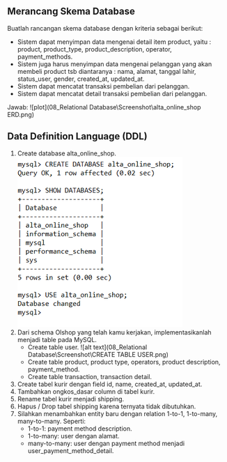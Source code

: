 ## Merancang Skema Database
Buatlah rancangan skema database dengan kriteria sebagai berikut:
- Sistem dapat menyimpan data mengenai detail item product, yaitu : product, product_type, product_description, operator, payment_methods.
- Sistem juga harus menyimpan data mengenai pelanggan yang akan membeli product tsb diantaranya : nama, alamat, tanggal lahir, status_user, gender, created_at, updated_at.
- Sistem dapat mencatat transaksi pembelian dari pelanggan.
- Sistem dapat mencatat detail transaksi pembelian dari pelanggan.

Jawab:
![plot](08_Relational Database\Screenshot\alta_online_shop ERD.png)
## Data Definition Language (DDL)
1. Create database alta_online_shop.
   ![alt text](https://github.com/arumkinanthi/data_nimas-sekararum-kinanthi/blob/main/08_Relational%20Database/Screenshot/CREATE%20DATABASE.png?raw=true)
2. Dari schema Olshop yang telah kamu kerjakan, implementasikanlah menjadi table pada MySQL.
   - Create table user.
   ![alt text](08_Relational Database\Screenshot\CREATE TABLE USER.png)
   - Create table product, product type, operators, product description, payment_method.
   - Create table transaction, transaction detail.
3. Create tabel kurir dengan field id, name, created_at, updated_at.
4. Tambahkan ongkos_dasar column di tabel kurir.
5. Rename tabel kurir menjadi shipping.
6. Hapus / Drop tabel shipping karena ternyata tidak dibutuhkan.
7. Silahkan menambahkan entity baru dengan relation 1-to-1, 1-to-many, many-to-many. Seperti:
   - 1-to-1: payment method description.
   - 1-to-many: user dengan alamat.
   - many-to-many: user dengan payment method menjadi user_payment_method_detail.